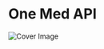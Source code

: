 # One Med API

![Cover Image](https://github.com/Ankan002/one-med-api/blob/docs/readme.md/assets/readme-images/one-med-api-readme-cover.png)
